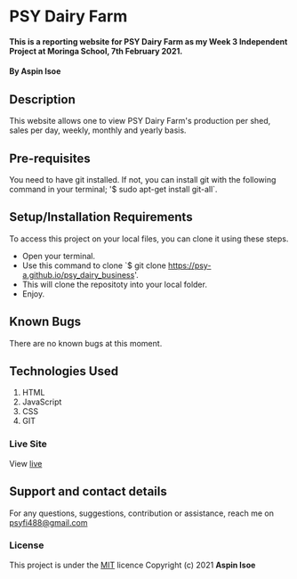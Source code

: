 # PSY Dairy Farm
#### This is a reporting website for PSY Dairy Farm as my Week 3 Independent Project at Moringa School, 7th February 2021.
#### By **Aspin Isoe**
## Description
This website allows one to view PSY Dairy Farm's production per shed, sales per day, weekly, monthly and yearly basis.
## Pre-requisites
You need to have git installed.
If not, you can install git with the following command in your terminal; '$ sudo apt-get install git-all`.
## Setup/Installation Requirements
To access this project on your local files, you can clone it using these steps.
* Open your terminal.
* Use this command to clone `$ git clone https://psy-a.github.io/psy_dairy_business'.
* This will clone the repositoty into your local folder.
* Enjoy.
## Known Bugs
There are no known bugs at this moment.
## Technologies Used
1. HTML
2. JavaScript
3. CSS
4. GIT
### Live Site
View [live](https://psy-a.github.io/psy_dairy_business/)
## Support and contact details
For any questions, suggestions, contribution or assistance, reach me on psyfi488@gmail.com
### License
This project is under the  [MIT](LICENSE) licence
Copyright (c) 2021 **Aspin Isoe**
